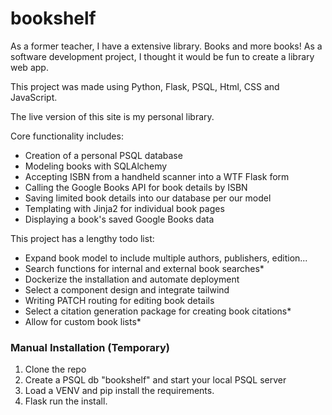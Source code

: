 # bookshelf

As a former teacher, I have a extensive library. Books and more books! 
As a software development project, I thought it would be fun to create a library web app. 

This project was made using Python, Flask, PSQL, Html, CSS and JavaScript.

The live version of this site is my personal library. 

Core functionality includes:

- Creation of a personal PSQL database 
- Modeling books with SQLAlchemy
- Accepting ISBN from a handheld scanner into a WTF Flask form
- Calling the Google Books API for book details by ISBN
- Saving limited book details into our database per our model  
- Templating with Jinja2 for individual book pages
- Displaying a book's saved Google Books data 

This project has a lengthy todo list:

- Expand book model to include multiple authors, publishers, edition...
- Search functions for internal and external book searches*
- Dockerize the installation and automate deployment 
- Select a component design and integrate tailwind 
- Writing PATCH routing for editing book details
- Select a citation generation package for creating book citations*
- Allow for custom book lists*

### Manual Installation (Temporary)

1. Clone the repo
2. Create a PSQL db "bookshelf" and start your local PSQL server
3. Load a VENV and pip install the requirements. 
4. Flask run the install. 


